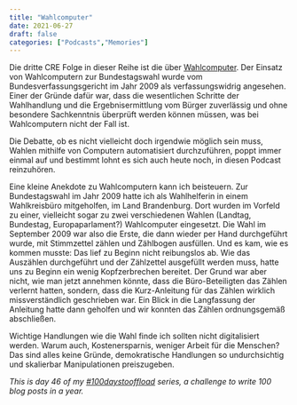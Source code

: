```yaml
---
title: "Wahlcomputer"
date: 2021-06-27
draft: false
categories: ["Podcasts","Memories"]
---
```

Die dritte CRE Folge in dieser Reihe ist die über [Wahlcomputer](https://cre.fm/cre118-das-wahlcomputer-urteil). Der Einsatz von Wahlcomputern zur Bundestagswahl wurde vom Bundesverfassungsgericht im Jahr 2009 als verfassungswidrig angesehen. Einer der Gründe dafür war, dass die wesentlichen Schritte der Wahlhandlung und die Ergebnisermittlung vom Bürger zuverlässig und ohne besondere Sachkenntnis überprüft werden können müssen, was bei Wahlcomputern nicht der Fall ist.

Die Debatte, ob es nicht vielleicht doch irgendwie möglich sein muss, Wahlen mithilfe von Computern automatisiert durchzuführen, poppt immer einmal auf und bestimmt lohnt es sich auch heute noch, in diesen Podcast reinzuhören.

Eine kleine Anekdote zu Wahlcomputern kann ich beisteuern. Zur Bundestagswahl im Jahr 2009 hatte ich als Wahlhelferin in einem Wahlkreisbüro mitgeholfen, im Land Brandenburg. Dort wurden im Vorfeld zu einer, vielleicht sogar zu zwei verschiedenen Wahlen (Landtag, Bundestag, Europaparlament?) Wahlcomputer eingesetzt. Die Wahl im September 2009 war also die Erste, die dann wieder per Hand durchgeführt wurde, mit Stimmzettel zählen und Zählbogen ausfüllen. Und es kam, wie es kommen musste: Das lief zu Beginn nicht reibungslos ab. Wie das Auszählen durchgeführt und der Zählzettel ausgefüllt werden muss, hatte uns zu Beginn ein wenig Kopfzerbrechen bereitet. Der Grund war aber nicht, wie man jetzt annehmen könnte, dass die Büro-Beteiligten das Zählen verlernt hatten, sondern, dass die Kurz-Anleitung für das Zählen wirklich missverständlich geschrieben war. Ein Blick in die Langfassung der Anleitung hatte dann geholfen und wir konnten das Zählen ordnungsgemäß abschließen.

Wichtige Handlungen wie die Wahl finde ich sollten nicht digitalisiert werden. Warum auch, Kostenersparnis, weniger Arbeit für die Menschen? Das sind alles keine Gründe, demokratische Handlungen so undurchsichtig und skalierbar Manipulationen preiszugeben.

_This is day 46 of my [#100daystooffload](https://100daystooffload.com/) series, a challenge to write 100 blog posts in a year._
